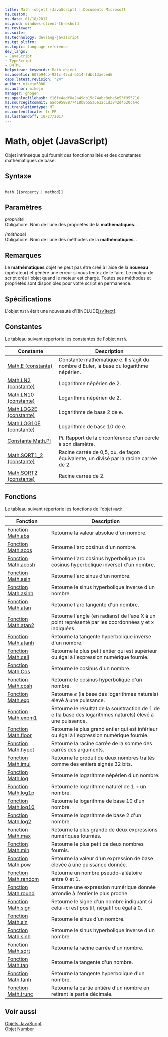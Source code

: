 ```yaml
---
title: Math (objet) (JavaScript) | Documents Microsoft
ms.custom: 
ms.date: 01/18/2017
ms.prod: windows-client-threshold
ms.reviewer: 
ms.suite: 
ms.technology: devlang-javascript
ms.tgt_pltfrm: 
ms.topic: language-reference
dev_langs:
- JavaScript
- TypeScript
- DHTML
helpviewer_keywords: Math object
ms.assetid: 607b94cb-921c-43cd-b514-fdbc13aeced6
caps.latest.revision: "24"
author: mikejo5000
ms.author: mikejo
manager: ghogen
ms.openlocfilehash: f16fe4edf6a2a49db15d74abc8ebe6e53f955710
ms.sourcegitcommit: aadb9588877418b8b55a5612c1d3842d4520ca4c
ms.translationtype: MT
ms.contentlocale: fr-FR
ms.lasthandoff: 10/27/2017
---
```

# <a name="math-object-javascript"></a>Math, objet (JavaScript)
Objet intrinsèque qui fournit des fonctionnalités et des constantes mathématiques de base.  
  
## <a name="syntax"></a>Syntaxe  
  
```  
  
Math.[{property | method}]  
```  
  
## <a name="parameters"></a>Paramètres  
 *propriété*  
 Obligatoire. Nom de l’une des propriétés de la **mathématiques**. .  
  
 *(méthode)*  
 Obligatoire. Nom de l’une des méthodes de la **mathématiques**. .  
  
## <a name="remarks"></a>Remarques  
 Le **mathématiques** objet ne peut pas être créé à l’aide de la **nouveau** (opérateur) et génère une erreur si vous tentez de le faire. Le moteur de script crée l'objet quand le moteur est chargé. Toutes ses méthodes et propriétés sont disponibles pour votre script en permanence.  
  
## <a name="requirements"></a>Spécifications  
 L'objet `Math` était une nouveauté d'[!INCLUDE[jsv1text](../../javascript/reference/includes/jsv1text-md.md)].  
  
<a name="js56jsobjmathprop"></a>   
## <a name="constants"></a>Constantes  
 Le tableau suivant répertorie les constantes de l'objet `Math`.  
  
|Constante|Description|  
|--------------|-----------------|  
|[Math.E (constante)](../../javascript/reference/math-constants-javascript.md)|Constante mathématique e. Il s'agit du nombre d'Euler, la base du logarithme népérien.|  
|[Math.LN2 (constante)](../../javascript/reference/math-constants-javascript.md)|Logarithme népérien de 2.|  
|[Math.LN10 (constante)](../../javascript/reference/math-constants-javascript.md)|Logarithme népérien de 2.|  
|[Math.LOG2E (constante)](../../javascript/reference/math-constants-javascript.md)|Logarithme de base 2 de e.|  
|[Math.LOG10E (constante)](../../javascript/reference/math-constants-javascript.md)|Logarithme de base 10 de e.|  
|[Constante Math.PI](../../javascript/reference/math-constants-javascript.md)|Pi. Rapport de la circonférence d'un cercle à son diamètre.|  
|[Math.SQRT1_2 (constante)](../../javascript/reference/math-constants-javascript.md)|Racine carrée de 0,5, ou, de façon équivalente, un divisé par la racine carrée de 2.|  
|[Math.SQRT2 (constante)](../../javascript/reference/math-constants-javascript.md)|Racine carrée de 2.|  
  
<a name="js56jsobjmathmeth"></a>   
## <a name="functions"></a>Fonctions  
 Le tableau suivant répertorie les fonctions de l'objet `Math`.  
  
|Fonction|Description|  
|--------------|-----------------|  
|[Fonction Math.abs](../../javascript/reference/math-abs-function-javascript.md)|Retourne la valeur absolue d'un nombre.|  
|[Fonction Math.acos](../../javascript/reference/math-acos-function-javascript.md)|Retourne l'arc cosinus d'un nombre.|  
|[Fonction Math.acosh](../../javascript/reference/math-acosh-function-javascript.md)|Retourne l'arc cosinus hyperbolique (ou cosinus hyperbolique inverse) d'un nombre.|  
|[Fonction Math.asin](../../javascript/reference/math-asin-function-javascript.md)|Retourne l'arc sinus d'un nombre.|  
|[Fonction Math.asinh](../../javascript/reference/math-asinh-function-javascript.md)|Retourne le sinus hyperbolique inverse d'un nombre.|  
|[Fonction Math.atan](../../javascript/reference/math-atan-function-javascript.md)|Retourne l'arc tangente d'un nombre.|  
|[Fonction Math.atan2](../../javascript/reference/math-atan2-function-javascript.md)|Retourne l'angle (en radians) de l'axe X à un point représenté par les coordonnées y et x indiquées.|  
|[Fonction Math.atanh](../../javascript/reference/math-atanh-function-javascript.md)|Retourne la tangente hyperbolique inverse d'un nombre.|  
|[Fonction Math.ceil](../../javascript/reference/math-ceil-function-javascript.md)|Retourne le plus petit entier qui est supérieur ou égal à l'expression numérique fournie.|  
|[Fonction Math.Cos](../../javascript/reference/math-cos-function-javascript.md)|Retourne le cosinus d'un nombre.|  
|[Fonction Math.cosh](../../javascript/reference/math-cosh-function-javascript.md)|Retourne le cosinus hyperbolique d'un nombre.|  
|[Fonction Math.exp](../../javascript/reference/math-exp-function-javascript.md)|Retourne *e* (la base des logarithmes naturels) élevé à une puissance.|  
|[Fonction Math.expm1](../../javascript/reference/math-expm1-function-javascript.md)|Retourne le résultat de la soustraction de 1 de e (la base des logarithmes naturels) élevé à une puissance.|  
|[Fonction Math.floor](../../javascript/reference/math-floor-function-javascript.md)|Retourne le plus grand entier qui est inférieur ou égal à l'expression numérique fournie.|  
|[Fonction Math.hypot](../../javascript/reference/math-hypot-function-javascript.md)|Retourne la racine carrée de la somme des carrés des arguments.|  
|[Fonction Math.imul](../../javascript/reference/math-imul-function-javascript.md)|Retourne le produit de deux nombres traités comme des entiers signés 32 bits.|  
|[Fonction Math.log](../../javascript/reference/math-log-function-javascript.md)|Retourne le logarithme népérien d'un nombre.|  
|[Fonction Math.log1p](../../javascript/reference/math-log1p-function-javascript.md)|Retourne le logarithme naturel de 1 + un nombre.|  
|[Fonction Math.log10](../../javascript/reference/math-log10-function-javascript.md)|Retourne le logarithme de base 10 d'un nombre.|  
|[Fonction Math.log2](../../javascript/reference/math-log2-function-javascript.md)|Retourne le logarithme de base 2 d'un nombre.|  
|[Fonction Math.max](../../javascript/reference/math-max-function-javascript.md)|Retourne la plus grande de deux expressions numériques fournies.|  
|[Fonction Math.min](../../javascript/reference/math-min-function-javascript.md)|Retourne le plus petit de deux nombres fournis.|  
|[Fonction Math.pow](../../javascript/reference/math-pow-function-javascript.md)|Retourne la valeur d'un expression de base élevée à une puissance donnée.|  
|[Fonction Math.random](../../javascript/reference/math-random-function-javascript.md)|Retourne un nombre pseudo-aléatoire entre 0 et 1.|  
|[Fonction Math.round](../../javascript/reference/math-round-function-javascript.md)|Retourne une expression numérique donnée arrondie à l'entier le plus proche.|  
|[Fonction Math.sign](../../javascript/reference/math-sign-function-javascript.md)|Retourne le signe d'un nombre indiquant si celui-ci est positif, négatif ou égal à 0.|  
|[Fonction Math.sin](../../javascript/reference/math-sin-function-javascript.md)|Retourne le sinus d'un nombre.|  
|[Fonction Math.sinh](../../javascript/reference/math-sinh-function-javascript.md)|Retourne le sinus hyperbolique inverse d'un nombre.|  
|[Fonction Math.sqrt](../../javascript/reference/math-sqrt-function-javascript.md)|Retourne la racine carrée d'un nombre.|  
|[Fonction Math.tan](../../javascript/reference/math-tan-function-javascript.md)|Retourne la tangente d'un nombre.|  
|[Fonction Math.tanh](../../javascript/reference/math-tanh-function-javascript.md)|Retourne la tangente hyperbolique d'un nombre.|  
|[Fonction Math.trunc](../../javascript/reference/math-trunc-function-javascript.md)|Retourne la partie entière d'un nombre en retirant la partie décimale.|  
  
## <a name="see-also"></a>Voir aussi  
 [Objets JavaScript](../../javascript/reference/javascript-objects.md)   
 [Objet Number](../../javascript/reference/number-object-javascript.md)